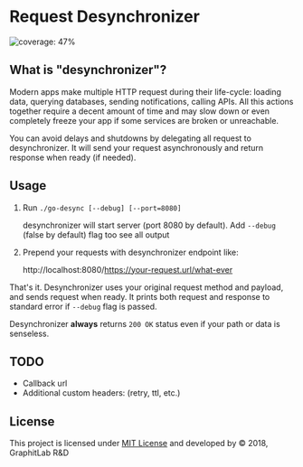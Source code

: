 # Request Desynchronizer

![coverage: 47%](https://img.shields.io/badge/coverage-47%25-yellow.svg)

## What is "desynchronizer"?
Modern apps make multiple HTTP request during their life-cycle: loading data, querying databases, sending notifications, calling APIs. All this actions together require a decent amount of time and may slow down or even completely freeze your app if some services are broken or unreachable.

You can avoid delays and shutdowns by delegating all request to desynchronizer. It will send your request asynchronously and return response when ready (if needed).

## Usage
1. Run `./go-desync [--debug] [--port=8080]`

   desynchronizer will start server (port 8080 by default). Add `--debug` (false by default) flag too see all output
2. Prepend your requests with desynchronizer endpoint like:

   http://localhost:8080/https://your-request.url/what-ever


 That's it. Desynchronizer uses your original request method and payload, and sends request when ready. It prints both request and response to standard error if `--debug` flag is passed.

 Desynchronizer **always** returns `200 OK` status even if your path or data is senseless.

## TODO
 * Callback url
 * Additional custom headers: (retry, ttl, etc.)

## License
This project is licensed under [MIT License](https://github.com/vladkras/go-desync/blob/master/LICENSE) and developed by &copy; 2018, GraphitLab R&D
